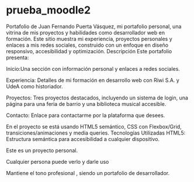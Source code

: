 # prueba_moodle2

Portafolio de Juan Fernando Puerta Vásquez, mi portafolio personal, una vitrina de mis proyectos y habilidades como desarrollador web en formación. Este sitio muestra mi experiencia, proyectos personales y enlaces a mis redes sociales, construido con un enfoque en diseño responsivo, accesibilidad y optimización. Descripción Este portafolio presenta: 

Inicio:Una sección  con información personal y enlaces a redes sociales.

Experiencia: Detalles de mi formación en desarrollo web con Riwi S.A. y UdeA como historiador.

Proyectos: Tres proyectos destacados, incluyendo un sistema de login, una página para una feria de barrio y una biblioteca musical accesible.

Contacto: Enlace para contactarme por la plataforma que desees.

En el proyecto se está usando HTML5 semántico, CSS con Flexbox/Grid, transiciones/animaciones y media queries. Tecnologías Utilizadas HTML5: Estructura semántica para accesibilidad  a cualquier dispositivo.

Este es un proyecto personal.

Cualquier persona puede verlo y darle uso

Mantiene el tono profesional , siendo un portafolio de desarrollador.
